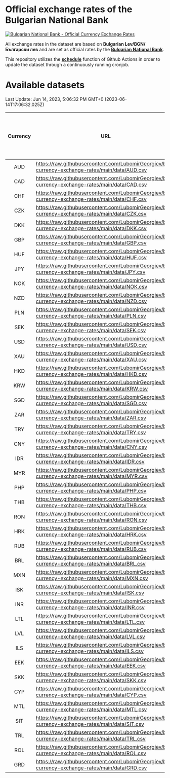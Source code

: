 # Official exchange rates of the Bulgarian National Bank

[![Bulgarian National Bank - Official Currency Exchange Rates](https://github.com/LubomirGeorgiev/bnb-currency-exchange-rates/actions/workflows/update-rates.yml/badge.svg?branch=main)](https://github.com/LubomirGeorgiev/bnb-currency-exchange-rates/actions/workflows/update-rates.yml)

All exchange rates in the dataset are based on **Bulgarian Lev/BGN/Български лев** and are set as official rates by the [**Bulgarian National Bank**](https://www.bnb.bg/Statistics/StExternalSector/StExchangeRates/StERForeignCurrencies/index.htm?toLang=_EN).

This repository utilizes the [**schedule**](https://docs.github.com/en/actions/reference/events-that-trigger-workflows) function of Github Actions in order to update the dataset through a continuously running cronjob.

# Available datasets

<!-- START LINKS (DO NOT EVER FU*ING DELETE THIS COMMENT FOR THE LOVE OF YOUR LIFE!!! IF YOU ARE CURIOS HOW IT WORKS, YOU CAN HAVE A LOOK AT ./src/updateReadme.ts) -->

Last Update: Jun 14, 2023, 5:06:32 PM GMT+0 (2023-06-14T17:06:32.025Z)

| Currency | URL                                                                                             | Number of records | Number of missing days that were filled in |
| :------: | ----------------------------------------------------------------------------------------------- | :---------------: | :----------------------------------------: |
|   AUD    | https://raw.githubusercontent.com/LubomirGeorgiev/bnb-currency-exchange-rates/main/data/AUD.csv |       8651        |                    2674                    |
|   CAD    | https://raw.githubusercontent.com/LubomirGeorgiev/bnb-currency-exchange-rates/main/data/CAD.csv |       8651        |                    2674                    |
|   CHF    | https://raw.githubusercontent.com/LubomirGeorgiev/bnb-currency-exchange-rates/main/data/CHF.csv |       8651        |                    2674                    |
|   CZK    | https://raw.githubusercontent.com/LubomirGeorgiev/bnb-currency-exchange-rates/main/data/CZK.csv |       8651        |                    2674                    |
|   DKK    | https://raw.githubusercontent.com/LubomirGeorgiev/bnb-currency-exchange-rates/main/data/DKK.csv |       8651        |                    2674                    |
|   GBP    | https://raw.githubusercontent.com/LubomirGeorgiev/bnb-currency-exchange-rates/main/data/GBP.csv |       8651        |                    2674                    |
|   HUF    | https://raw.githubusercontent.com/LubomirGeorgiev/bnb-currency-exchange-rates/main/data/HUF.csv |       8651        |                    2674                    |
|   JPY    | https://raw.githubusercontent.com/LubomirGeorgiev/bnb-currency-exchange-rates/main/data/JPY.csv |       8651        |                    2674                    |
|   NOK    | https://raw.githubusercontent.com/LubomirGeorgiev/bnb-currency-exchange-rates/main/data/NOK.csv |       8651        |                    2674                    |
|   NZD    | https://raw.githubusercontent.com/LubomirGeorgiev/bnb-currency-exchange-rates/main/data/NZD.csv |       8651        |                    2674                    |
|   PLN    | https://raw.githubusercontent.com/LubomirGeorgiev/bnb-currency-exchange-rates/main/data/PLN.csv |       8651        |                    2674                    |
|   SEK    | https://raw.githubusercontent.com/LubomirGeorgiev/bnb-currency-exchange-rates/main/data/SEK.csv |       8651        |                    2674                    |
|   USD    | https://raw.githubusercontent.com/LubomirGeorgiev/bnb-currency-exchange-rates/main/data/USD.csv |       8651        |                    2674                    |
|   XAU    | https://raw.githubusercontent.com/LubomirGeorgiev/bnb-currency-exchange-rates/main/data/XAU.csv |       8651        |                    2676                    |
|   HKD    | https://raw.githubusercontent.com/LubomirGeorgiev/bnb-currency-exchange-rates/main/data/HKD.csv |       8349        |                    2583                    |
|   KRW    | https://raw.githubusercontent.com/LubomirGeorgiev/bnb-currency-exchange-rates/main/data/KRW.csv |       8349        |                    2583                    |
|   SGD    | https://raw.githubusercontent.com/LubomirGeorgiev/bnb-currency-exchange-rates/main/data/SGD.csv |       8349        |                    2583                    |
|   ZAR    | https://raw.githubusercontent.com/LubomirGeorgiev/bnb-currency-exchange-rates/main/data/ZAR.csv |       8349        |                    2583                    |
|   TRY    | https://raw.githubusercontent.com/LubomirGeorgiev/bnb-currency-exchange-rates/main/data/TRY.csv |       6832        |                    2114                    |
|   CNY    | https://raw.githubusercontent.com/LubomirGeorgiev/bnb-currency-exchange-rates/main/data/CNY.csv |       6712        |                    2078                    |
|   IDR    | https://raw.githubusercontent.com/LubomirGeorgiev/bnb-currency-exchange-rates/main/data/IDR.csv |       6712        |                    2078                    |
|   MYR    | https://raw.githubusercontent.com/LubomirGeorgiev/bnb-currency-exchange-rates/main/data/MYR.csv |       6712        |                    2078                    |
|   PHP    | https://raw.githubusercontent.com/LubomirGeorgiev/bnb-currency-exchange-rates/main/data/PHP.csv |       6712        |                    2078                    |
|   THB    | https://raw.githubusercontent.com/LubomirGeorgiev/bnb-currency-exchange-rates/main/data/THB.csv |       6712        |                    2078                    |
|   RON    | https://raw.githubusercontent.com/LubomirGeorgiev/bnb-currency-exchange-rates/main/data/RON.csv |       6653        |                    2060                    |
|   HRK    | https://raw.githubusercontent.com/LubomirGeorgiev/bnb-currency-exchange-rates/main/data/HRK.csv |       6546        |                    2023                    |
|   RUB    | https://raw.githubusercontent.com/LubomirGeorgiev/bnb-currency-exchange-rates/main/data/RUB.csv |       6244        |                    1928                    |
|   BRL    | https://raw.githubusercontent.com/LubomirGeorgiev/bnb-currency-exchange-rates/main/data/BRL.csv |       5744        |                    1783                    |
|   MXN    | https://raw.githubusercontent.com/LubomirGeorgiev/bnb-currency-exchange-rates/main/data/MXN.csv |       5744        |                    1783                    |
|   ISK    | https://raw.githubusercontent.com/LubomirGeorgiev/bnb-currency-exchange-rates/main/data/ISK.csv |       5649        |                    1750                    |
|   INR    | https://raw.githubusercontent.com/LubomirGeorgiev/bnb-currency-exchange-rates/main/data/INR.csv |       5381        |                    1673                    |
|   LTL    | https://raw.githubusercontent.com/LubomirGeorgiev/bnb-currency-exchange-rates/main/data/LTL.csv |       5273        |                    1615                    |
|   LVL    | https://raw.githubusercontent.com/LubomirGeorgiev/bnb-currency-exchange-rates/main/data/LVL.csv |       4908        |                    1501                    |
|   ILS    | https://raw.githubusercontent.com/LubomirGeorgiev/bnb-currency-exchange-rates/main/data/ILS.csv |       4530        |                    1414                    |
|   EEK    | https://raw.githubusercontent.com/LubomirGeorgiev/bnb-currency-exchange-rates/main/data/EEK.csv |       4118        |                    1257                    |
|   SKK    | https://raw.githubusercontent.com/LubomirGeorgiev/bnb-currency-exchange-rates/main/data/SKK.csv |       2963        |                    905                     |
|   CYP    | https://raw.githubusercontent.com/LubomirGeorgiev/bnb-currency-exchange-rates/main/data/CYP.csv |       2903        |                    887                     |
|   MTL    | https://raw.githubusercontent.com/LubomirGeorgiev/bnb-currency-exchange-rates/main/data/MTL.csv |       2601        |                    796                     |
|   SIT    | https://raw.githubusercontent.com/LubomirGeorgiev/bnb-currency-exchange-rates/main/data/SIT.csv |       2543        |                    779                     |
|   TRL    | https://raw.githubusercontent.com/LubomirGeorgiev/bnb-currency-exchange-rates/main/data/TRL.csv |       1817        |                    558                     |
|   ROL    | https://raw.githubusercontent.com/LubomirGeorgiev/bnb-currency-exchange-rates/main/data/ROL.csv |       1696        |                    523                     |
|   GRD    | https://raw.githubusercontent.com/LubomirGeorgiev/bnb-currency-exchange-rates/main/data/GRD.csv |        361        |                    109                     |

<!-- END LINKS (DO NOT EVER FU*ING DELETE THIS COMMENT FOR THE LOVE OF YOUR LIFE!!! IF YOU ARE CURIOS HOW IT WORKS, YOU CAN HAVE A LOOK AT ./src/updateReadme.ts) -->
